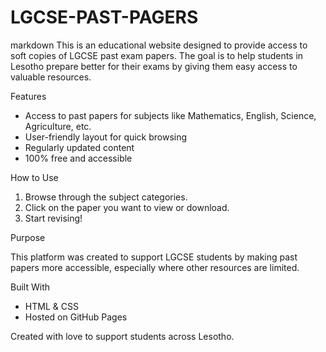 # LGCSE-PAST-PAGERS
  

markdown
This is an educational website designed to provide access to soft copies of LGCSE past exam papers. The goal is to help students in Lesotho prepare better for their exams by giving them easy access to valuable resources.

Features

- Access to past papers for subjects like Mathematics, English, Science, Agriculture, etc.
- User-friendly layout for quick browsing
- Regularly updated content
- 100% free and accessible

How to Use

1. Browse through the subject categories.
2. Click on the paper you want to view or download.
3. Start revising!

Purpose

This platform was created to support LGCSE students by making past papers more accessible, especially where other resources are limited.

Built With

- HTML & CSS
- Hosted on GitHub Pages


Created with love to support students across Lesotho.
